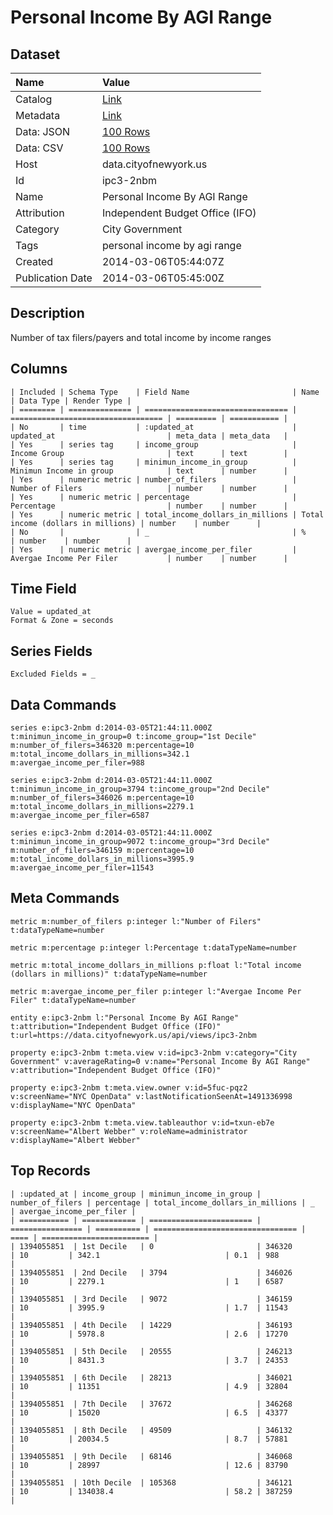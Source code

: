 # Personal Income By AGI Range

## Dataset

| Name | Value |
| :--- | :---- |
| Catalog | [Link](https://catalog.data.gov/dataset/personal-income-by-agi-range-3b6e6) |
| Metadata | [Link](https://data.cityofnewyork.us/api/views/ipc3-2nbm) |
| Data: JSON | [100 Rows](https://data.cityofnewyork.us/api/views/ipc3-2nbm/rows.json?max_rows=100) |
| Data: CSV | [100 Rows](https://data.cityofnewyork.us/api/views/ipc3-2nbm/rows.csv?max_rows=100) |
| Host | data.cityofnewyork.us |
| Id | ipc3-2nbm |
| Name | Personal Income By AGI Range |
| Attribution | Independent Budget Office (IFO) |
| Category | City Government |
| Tags | personal income by agi range |
| Created | 2014-03-06T05:44:07Z |
| Publication Date | 2014-03-06T05:45:00Z |

## Description

Number of tax filers/payers and total income by income ranges

## Columns

```ls
| Included | Schema Type    | Field Name                       | Name                               | Data Type | Render Type |
| ======== | ============== | ================================ | ================================== | ========= | =========== |
| No       | time           | :updated_at                      | updated_at                         | meta_data | meta_data   |
| Yes      | series tag     | income_group                     | Income Group                       | text      | text        |
| Yes      | series tag     | minimun_income_in_group          | Minimun Income in group            | text      | number      |
| Yes      | numeric metric | number_of_filers                 | Number of Filers                   | number    | number      |
| Yes      | numeric metric | percentage                       | Percentage                         | number    | number      |
| Yes      | numeric metric | total_income_dollars_in_millions | Total income (dollars in millions) | number    | number      |
| No       |                | _                                | %                                  | number    | number      |
| Yes      | numeric metric | avergae_income_per_filer         | Avergae Income Per Filer           | number    | number      |
```

## Time Field

```ls
Value = updated_at
Format & Zone = seconds
```

## Series Fields

```ls
Excluded Fields = _
```

## Data Commands

```ls
series e:ipc3-2nbm d:2014-03-05T21:44:11.000Z t:minimun_income_in_group=0 t:income_group="1st Decile" m:number_of_filers=346320 m:percentage=10 m:total_income_dollars_in_millions=342.1 m:avergae_income_per_filer=988

series e:ipc3-2nbm d:2014-03-05T21:44:11.000Z t:minimun_income_in_group=3794 t:income_group="2nd Decile" m:number_of_filers=346026 m:percentage=10 m:total_income_dollars_in_millions=2279.1 m:avergae_income_per_filer=6587

series e:ipc3-2nbm d:2014-03-05T21:44:11.000Z t:minimun_income_in_group=9072 t:income_group="3rd Decile" m:number_of_filers=346159 m:percentage=10 m:total_income_dollars_in_millions=3995.9 m:avergae_income_per_filer=11543
```

## Meta Commands

```ls
metric m:number_of_filers p:integer l:"Number of Filers" t:dataTypeName=number

metric m:percentage p:integer l:Percentage t:dataTypeName=number

metric m:total_income_dollars_in_millions p:float l:"Total income (dollars in millions)" t:dataTypeName=number

metric m:avergae_income_per_filer p:integer l:"Avergae Income Per Filer" t:dataTypeName=number

entity e:ipc3-2nbm l:"Personal Income By AGI Range" t:attribution="Independent Budget Office (IFO)" t:url=https://data.cityofnewyork.us/api/views/ipc3-2nbm

property e:ipc3-2nbm t:meta.view v:id=ipc3-2nbm v:category="City Government" v:averageRating=0 v:name="Personal Income By AGI Range" v:attribution="Independent Budget Office (IFO)"

property e:ipc3-2nbm t:meta.view.owner v:id=5fuc-pqz2 v:screenName="NYC OpenData" v:lastNotificationSeenAt=1491336998 v:displayName="NYC OpenData"

property e:ipc3-2nbm t:meta.view.tableauthor v:id=txun-eb7e v:screenName="Albert Webber" v:roleName=administrator v:displayName="Albert Webber"
```

## Top Records

```ls
| :updated_at | income_group | minimun_income_in_group | number_of_filers | percentage | total_income_dollars_in_millions | _    | avergae_income_per_filer | 
| =========== | ============ | ======================= | ================ | ========== | ================================ | ==== | ======================== | 
| 1394055851  | 1st Decile   | 0                       | 346320           | 10         | 342.1                            | 0.1  | 988                      | 
| 1394055851  | 2nd Decile   | 3794                    | 346026           | 10         | 2279.1                           | 1    | 6587                     | 
| 1394055851  | 3rd Decile   | 9072                    | 346159           | 10         | 3995.9                           | 1.7  | 11543                    | 
| 1394055851  | 4th Decile   | 14229                   | 346193           | 10         | 5978.8                           | 2.6  | 17270                    | 
| 1394055851  | 5th Decile   | 20555                   | 246213           | 10         | 8431.3                           | 3.7  | 24353                    | 
| 1394055851  | 6th Decile   | 28213                   | 346021           | 10         | 11351                            | 4.9  | 32804                    | 
| 1394055851  | 7th Decile   | 37672                   | 346268           | 10         | 15020                            | 6.5  | 43377                    | 
| 1394055851  | 8th Decile   | 49509                   | 346132           | 10         | 20034.5                          | 8.7  | 57881                    | 
| 1394055851  | 9th Decile   | 68146                   | 346068           | 10         | 28997                            | 12.6 | 83790                    | 
| 1394055851  | 10th Decile  | 105368                  | 346121           | 10         | 134038.4                         | 58.2 | 387259                   | 
```
